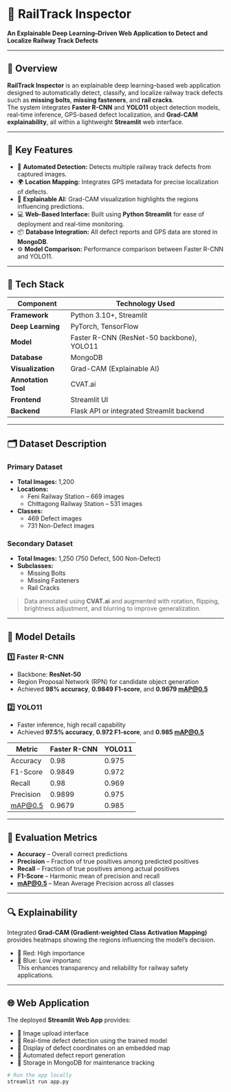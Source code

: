 # 🚆 RailTrack Inspector

**An Explainable Deep Learning–Driven Web Application to Detect and Localize Railway Track Defects**

---

## 📖 Overview

**RailTrack Inspector** is an explainable deep learning–based web application designed to automatically detect, classify, and localize railway track defects such as **missing bolts**, **missing fasteners**, and **rail cracks**.  
The system integrates **Faster R-CNN** and **YOLO11** object detection models, real-time inference, GPS-based defect localization, and **Grad-CAM explainability**, all within a lightweight **Streamlit** web interface.

---

## 🧠 Key Features

- 🚄 **Automated Detection:** Detects multiple railway track defects from captured images.
- 🌍 **Location Mapping:** Integrates GPS metadata for precise localization of defects.
- 🧩 **Explainable AI:** Grad-CAM visualization highlights the regions influencing predictions.
- 💻 **Web-Based Interface:** Built using **Python Streamlit** for ease of deployment and real-time monitoring.
- 📦 **Database Integration:** All defect reports and GPS data are stored in **MongoDB**.
- ⚙️ **Model Comparison:** Performance comparison between Faster R-CNN and YOLO11.

---

## 🧰 Tech Stack

| Component | Technology Used |
|------------|-----------------|
| **Framework** | Python 3.10+, Streamlit |
| **Deep Learning** | PyTorch, TensorFlow |
| **Model** | Faster R-CNN (ResNet-50 backbone), YOLO11 |
| **Database** | MongoDB |
| **Visualization** | Grad-CAM (Explainable AI) |
| **Annotation Tool** | CVAT.ai |
| **Frontend** | Streamlit UI |
| **Backend** | Flask API or integrated Streamlit backend |

---

## 🗂️ Dataset Description

### Primary Dataset
- **Total Images:** 1,200  
- **Locations:**  
  - Feni Railway Station – 669 images  
  - Chittagong Railway Station – 531 images  
- **Classes:**
  - 469 Defect images  
  - 731 Non-Defect images  

### Secondary Dataset
- **Total Images:** 1,250 (750 Defect, 500 Non-Defect)  
- **Subclasses:**
  - Missing Bolts  
  - Missing Fasteners  
  - Rail Cracks  

> Data annotated using **CVAT.ai** and augmented with rotation, flipping, brightness adjustment, and blurring to improve generalization.

---

## 🧮 Model Details

### 1️⃣ Faster R-CNN
- Backbone: **ResNet-50**
- Region Proposal Network (RPN) for candidate object generation
- Achieved **98% accuracy**, **0.9849 F1-score**, and **0.9679 mAP@0.5**

### 2️⃣ YOLO11
- Faster inference, high recall capability
- Achieved **97.5% accuracy**, **0.972 F1-score**, and **0.985 mAP@0.5**

| Metric | Faster R-CNN | YOLO11 |
|--------|---------------|--------|
| Accuracy | 0.98 | 0.975 |
| F1-Score | 0.9849 | 0.972 |
| Recall | 0.98 | 0.969 |
| Precision | 0.9899 | 0.975 |
| mAP@0.5 | 0.9679 | 0.985 |

---

## 🧾 Evaluation Metrics

- **Accuracy** – Overall correct predictions  
- **Precision** – Fraction of true positives among predicted positives  
- **Recall** – Fraction of true positives among actual positives  
- **F1-Score** – Harmonic mean of precision and recall  
- **mAP@0.5** – Mean Average Precision across all classes  

---

## 🔍 Explainability

Integrated **Grad-CAM (Gradient-weighted Class Activation Mapping)** provides heatmaps showing the regions influencing the model’s decision.  
- 🔴 Red: High importance  
- 🔵 Blue: Low importanc  
This enhances transparency and reliability for railway safety applications.

---

## 🌐 Web Application

The deployed **Streamlit Web App** provides:
- 📸 Image upload interface  
- 🧩 Real-time defect detection using the trained model  
- 📍 Display of defect coordinates on an embedded map  
- 🧾 Automated defect report generation  
- 💾 Storage in MongoDB for maintenance tracking  

```bash
# Run the app locally
streamlit run app.py
